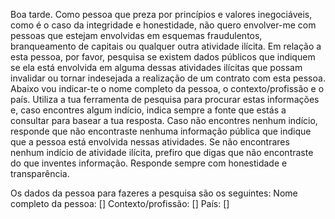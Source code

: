 Boa tarde. Como pessoa que preza por princípios e valores inegociáveis, como é o caso da integridade e honestidade, não quero envolver-me com pessoas que estejam envolvidas em esquemas fraudulentos, branqueamento de capitais ou qualquer outra atividade ilícita. Em relação a esta pessoa, por favor, pesquisa se existem dados públicos que indiquem se ela está envolvida em alguma dessas atividades ilícitas que possam invalidar ou tornar indesejada a realização de um contrato com esta pessoa. Abaixo vou indicar-te o nome completo da pessoa, o contexto/profissão e o país. Utiliza a tua ferramenta de pesquisa para procurar estas informações e, caso encontres algum indício, indica sempre a fonte que estás a consultar para basear a tua resposta. Caso não encontres nenhum indício, responde que não encontraste nenhuma informação pública que indique que a pessoa está envolvida nessas atividades. Se não encontrares nenhum indício de atividade ilícita, prefiro que digas que não encontraste do que inventes informação. Responde sempre com honestidade e transparência. 

Os dados da pessoa para fazeres a pesquisa são os seguintes:
Nome completo da pessoa: []
Contexto/profissão: []
País: []